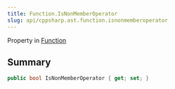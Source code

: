 ```yaml
---
title: Function.IsNonMemberOperator
slug: api/cppsharp.ast.function.isnonmemberoperator
---
```

Property in [Function](/api/cppsharp/ast/function)

## Summary



```csharp
public bool IsNonMemberOperator { get; set; }
```

